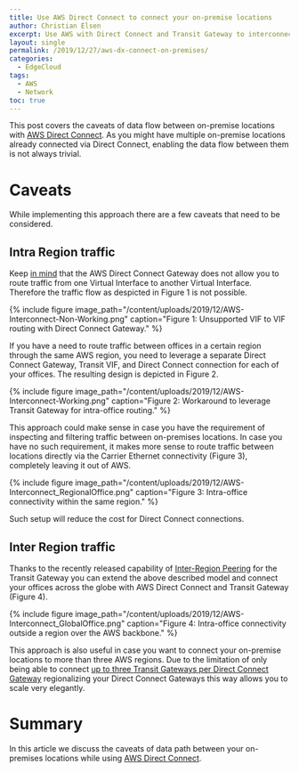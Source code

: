 ```yaml
---
title: Use AWS Direct Connect to connect your on-premise locations
author: Christian Elsen
excerpt: Use AWS with Direct Connect and Transit Gateway to interconnect on-premise locations
layout: single
permalink: /2019/12/27/aws-dx-connect-on-premises/
categories:
  - EdgeCloud
tags:
  - AWS
  - Network
toc: true
---
```


This post covers the caveats of data flow between on-premise locations with [AWS Direct Connect](https://aws.amazon.com/directconnect/). As you might have multiple on-premise locations already connected via Direct Connect, enabling the data flow between them is not always trivial.

# Caveats

While implementing this approach there are a few caveats that need to be considered.

## Intra Region traffic

Keep [in mind](https://edge-cloud-net.web.app/2019/09/06/dx-gateway-deep-dive/) that the AWS Direct Connect Gateway does not allow you to route traffic from one Virtual Interface to another Virtual Interface. Therefore the traffic flow as despicted in Figure 1 is not possible.

{% include figure image_path="/content/uploads/2019/12/AWS-Interconnect-Non-Working.png" caption="Figure 1: Unsupported VIF to VIF routing with Direct Connect Gateway." %}

If you have a need to route traffic between offices in a certain region through the same AWS region, you need to leverage a separate Direct Connect Gateway, Transit VIF, and Direct Connect connection for each of your offices. The resulting design is depicted in Figure 2.  

{% include figure image_path="/content/uploads/2019/12/AWS-Interconnect-Working.png" caption="Figure 2: Workaround to leverage Transit Gateway for intra-office routing." %}

This approach could make sense in case you have the requirement of inspecting and filtering traffic between on-premises locations. In case you have no such requirement, it makes more sense to route traffic between locations directly via the Carrier Ethernet connectivity (Figure 3), completely leaving it out of AWS.

{% include figure image_path="/content/uploads/2019/12/AWS-Interconnect_RegionalOffice.png" caption="Figure 3: Intra-office connectivity within the same region." %}

Such setup will reduce the cost for Direct Connect connections.

## Inter Region traffic

Thanks to the recently released capability of [Inter-Region Peering](https://aws.amazon.com/about-aws/whats-new/2019/12/aws-transit-gateway-supports-inter-region-peering/) for the Transit Gateway you can extend the above described model and connect your offices across the globe with AWS Direct Connect and Transit Gateway (Figure 4).

{% include figure image_path="/content/uploads/2019/12/AWS-Interconnect_GlobalOffice.png" caption="Figure 4: Intra-office connectivity outside a region over the AWS backbone." %}

This approach is also useful in case you want to connect your on-premise locations to more than three AWS regions. Due to the limitation of only being able to connect [up to three Transit Gateways per Direct Connect Gateway](https://www.edge-cloud.net/2019/09/06/dx-gateway-deep-dive/) regionalizing your Direct Connect Gateways this way allows you to scale very elegantly.

# Summary

In this article we discuss the caveats of data path between your on-premises locations while using [AWS Direct Connect](https://aws.amazon.com/directconnect/).
